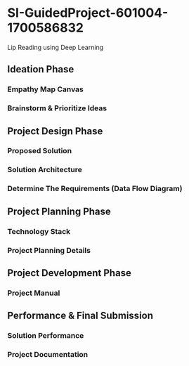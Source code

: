 # SI-GuidedProject-601004-1700586832

Lip Reading using Deep Learning
## Ideation Phase
 ### Empathy Map Canvas
 ### Brainstorm & Prioritize Ideas

## Project Design Phase
 ### Proposed Solution
 ### Solution Architecture
 ### Determine The Requirements (Data Flow Diagram)

## Project Planning Phase
 ### Technology Stack
 ### Project Planning Details

## Project Development Phase
 ### Project Manual

## Performance & Final Submission
 ### Solution Performance
 ### Project Documentation


